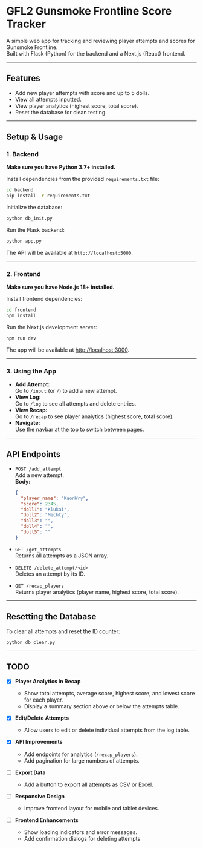 # GFL2 Gunsmoke Frontline Score Tracker

A simple web app for tracking and reviewing player attempts and scores for Gunsmoke Frontline.  
Built with Flask (Python) for the backend and a Next.js (React) frontend.

---

## Features

- Add new player attempts with score and up to 5 dolls.
- View all attempts inputted.
- View player analytics (highest score, total score).
- Reset the database for clean testing.

---

## Setup & Usage

### 1. Backend

**Make sure you have Python 3.7+ installed.**

Install dependencies from the provided `requirements.txt` file:

```sh
cd backend
pip install -r requirements.txt
```

Initialize the database:

```sh
python db_init.py
```

Run the Flask backend:

```sh
python app.py
```
The API will be available at `http://localhost:5000`.

---

### 2. Frontend

**Make sure you have Node.js 18+ installed.**

Install frontend dependencies:

```sh
cd frontend
npm install
```

Run the Next.js development server:

```sh
npm run dev
```
The app will be available at [http://localhost:3000](http://localhost:3000).

---

### 3. Using the App

- **Add Attempt:**  
  Go to `/input` (or `/`) to add a new attempt.
- **View Log:**  
  Go to `/log` to see all attempts and delete entries.
- **View Recap:**  
  Go to `/recap` to see player analytics (highest score, total score).
- **Navigate:**  
  Use the navbar at the top to switch between pages.

---

## API Endpoints

- `POST /add_attempt`  
  Add a new attempt.  
  **Body:**  
  ```json
  {
    "player_name": "KaonWry",
    "score": 2345,
    "doll1": "Klukai",
    "doll2": "Mechty",
    "doll3": "",
    "doll4": "",
    "doll5": ""
  }
  ```

- `GET /get_attempts`  
  Returns all attempts as a JSON array.

- `DELETE /delete_attempt/<id>`  
  Deletes an attempt by its ID.

- `GET /recap_players`  
  Returns player analytics (player name, highest score, total score).

---

## Resetting the Database

To clear all attempts and reset the ID counter:

```sh
python db_clear.py
```

---

## TODO

- [x] **Player Analytics in Recap**
  - Show total attempts, average score, highest score, and lowest score for each player.
  - Display a summary section above or below the attempts table.

- [x] **Edit/Delete Attempts**
  - Allow users to edit or delete individual attempts from the log table.

- [x] **API Improvements**
  - Add endpoints for analytics (`/recap_players`).
  - Add pagination for large numbers of attempts.

- [ ] **Export Data**
  - Add a button to export all attempts as CSV or Excel.

- [ ] **Responsive Design**
  - Improve frontend layout for mobile and tablet devices.

- [ ] **Frontend Enhancements**
  - Show loading indicators and error messages.
  - Add confirmation dialogs for deleting attempts
